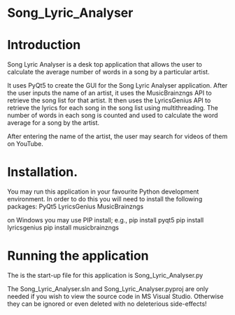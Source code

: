 # Song_Lyric_Analyser
# Introduction
Song Lyric Analyser is a desk top application that allows the user to 
calculate the average number of words in a song by a particular artist.

It uses PyQt5 to create the GUI for the Song Lyric Analyser
application.  After the user inputs the name of an artist, it uses 
the MusicBrainzngs API to retrieve the song list for that artist. It then
uses the LyricsGenius API to retrieve the lyrics for each song in the 
song list using multithreading.  The number of words in each song is counted and used to 
calculate the word average for a song by the artist.

After entering the name of the artist, the user may search for videos of 
them on YouTube.

# Installation.
You may run this application in your favourite Python development environment.
In order to do this you will need to install the following packages:
    PyQt5
    LyricsGenius
    MusicBrainzngs
   
on Windows you may use PIP install; e.g.,
    pip install pyqt5
    pip install lyricsgenius
    pip install musicbrainzngs
    
# Running the application
The is the start-up file for this application is 
    Song_Lyric_Analyser.py
    
The Song_Lyric_Analyser.sln and Song_Lyric_Analyser.pyproj are only
needed if you wish to view the source code in MS Visual Studio.
Otherwise they can be ignored or even deleted with no deleterious side-effects!


